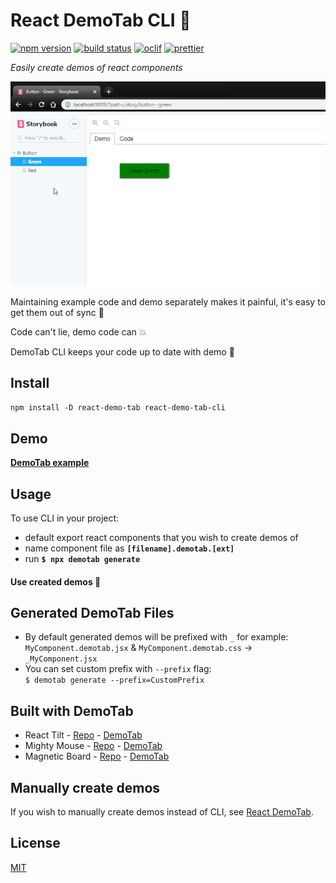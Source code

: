 # React DemoTab CLI 📑

[![npm version][npm-badge]][npm-url]
[![build status][build-badge]][build-url]
[![oclif][oclif-badge]][oclif-url]
[![prettier][prettier-badge]][prettier-url]

_Easily create demos of react components_

![](demo.gif)

Maintaining example code and demo separately makes it painful, it's easy to get them out of sync 🙅

Code can't lie, demo code can 💥

DemoTab CLI keeps your code up to date with demo 💪

## Install

`npm install -D react-demo-tab react-demo-tab-cli`

## Demo

**[DemoTab example](https://mkosir.github.io/react-demo-tab-cli)**

## Usage

To use CLI in your project:

- default export react components that you wish to create demos of
- name component file as **`[filename].demotab.[ext]`**
- run **`$ npx demotab generate`**

#### Use created demos 🎉

## Generated DemoTab Files

- By default generated demos will be prefixed with `_` for example:  
  `MyComponent.demotab.jsx` & `MyComponent.demotab.css` -> `_MyComponent.jsx`
- You can set custom prefix with `--prefix` flag:  
  `$ demotab generate --prefix=CustomPrefix`

## Built with DemoTab

- React Tilt - [Repo](https://github.com/mkosir/react-parallax-tilt) - [DemoTab](https://mkosir.github.io/react-parallax-tilt)
- Mighty Mouse - [Repo](https://github.com/mkosir/react-hook-mighty-mouse) - [DemoTab](https://mkosir.github.io/react-hook-mighty-mouse)
- Magnetic Board - [Repo](https://github.com/mkosir/react-magnetic-board) - [DemoTab](https://mkosir.github.io/react-magnetic-board)

## Manually create demos

If you wish to manually create demos instead of CLI, see [React DemoTab](https://github.com/mkosir/react-demo-tab).

## License

[MIT](LICENSE)

[npm-badge]: https://img.shields.io/npm/v/react-demo-tab-cli.svg
[npm-url]: https://www.npmjs.com/package/react-demo-tab-cli
[build-badge]: https://travis-ci.com/mkosir/react-demo-tab-cli.svg
[build-url]: https://travis-ci.com/mkosir/react-demo-tab-cli
[oclif-badge]: https://img.shields.io/badge/cli-oclif-brightgreen.svg
[oclif-url]: https://oclif.io
[prettier-badge]: https://img.shields.io/badge/code_style-prettier-ff69b4.svg
[prettier-url]: https://github.com/prettier/prettier
